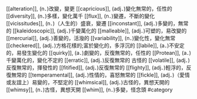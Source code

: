 [[alteration]], (n．)改變，變更 
[[capricious]], (adj．)變化無常的，任性的 
[[diversity]], (n．)多樣，變化萬千 
[[flux]], (n．)變遷，不斷的變化 
[[vicissitudes]], (n．)（人生的）盛衰，變遷 
[[inconstant]], (adj．)多變的，無常的 
[[kaleidoscopic]], (adj．)千變萬化的 
[[malleable]], (adj．)可塑的，易改變的 
[[mercurial]], (adj．)善變的，活潑的 
[[variability]], (n．)變化性，變化無常 
[[checkered]], (adj．)方格花樣的;富於變化的，多浮沉的 
[[labile]], (a．)不安定的，易發生變化的 
[[quirky]], (a．)劇變的，反復無常的，任性的 
[[Protean]], (a．)千變萬化的，變化不定的 
[[erratic]], (adj．)反復無常的 古怪的 
[[volatile]], (adj．)反復無常的，揮發性的 
[[fitified]], (adj．)反復無常的 
[[flighty]], (adj．)輕浮的，反復無常的 
[[temperamental]], (adj．)性情的，喜怒無常的 
[[fickle]], (adj．)（愛情或友誼上）易變的，不堅定的 
[[whimsical]], (adj．)古怪的，異想天開的 
[[whimsy]], (n．)古怪，異想天開 
[[whim]], (n．)多變，怪念頭 
#category
